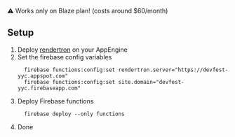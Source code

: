 ⚠️ Works only on Blaze plan! (costs around $60/month)

## Setup
1.  Deploy [rendertron](https://github.com/GoogleChrome/rendertron) on your AppEngine
1.  Set the firebase config variables
    ```console
      firebase functions:config:set rendertron.server="https://devfest-yyc.appspot.com"
      firebase functions:config:set site.domain="devfest-yyc.firebaseapp.com"
    ```
1.  Deploy Firebase functions
    ```console
      firebase deploy --only functions
    ```
1.  Done 
